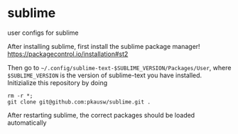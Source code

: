 # sublime
user configs for sublime

After installing sublime, first install the sublime package manager! https://packagecontrol.io/installation#st2

Then go to `~/.config/sublime-text-$SUBLIME_VERSION/Packages/User`, where `$SUBLIME_VERSION` is the version of sublime-text you have installed. Initizialize this repository by doing 
```
rm -r *;
git clone git@github.com:pkausw/sublime.git .
```

After restarting sublime, the correct packages should be loaded automatically
